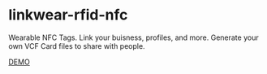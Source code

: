 # linkwear-rfid-nfc
Wearable NFC Tags. Link your buisness, profiles, and more. Generate your own VCF Card files to share with people.

[DEMO](https://linkwear.co)